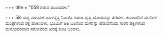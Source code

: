 +++
title = "058 ಶಿಶುವ ತೂಪಿರಿದಳು"

+++
58. ಬಿದ್ದ ಮಗುವಿಗೆ ಧೂಳನ್ನೆತ್ತಿ ನಿವಾಳಿಸಿ ಬಿಸುಡಿ ದೃಷ್ಟಿ ದೋಷವನ್ನು ತೆಗೆದಳು. ಕುಮಾರನಿಗೆ ಮುನಿಗಳ ಮಂತ್ರಗಳಿಂದ ರಕ್ಷೆ ಹಾಕಿಸಿದಳು. ಭೂಮಿಗೆ ಅತಿ ಬಲನಾದ ಮಗನನ್ನು ಹೆರುವೆನೆಂದು ಸಾರಸ ಪಕ್ಷಿಗಳಿಂದ ಮನೋಹರವಾದ ಸರೋವರದ ತೀರಕ್ಕೆ ಕುಂತಿ ಬಂದಳು.